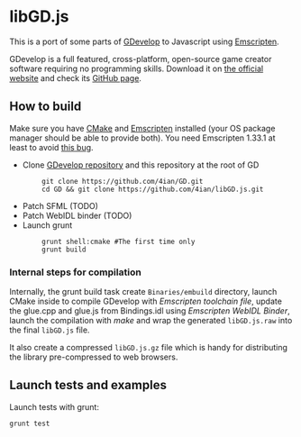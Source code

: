 libGD.js
========

This is a port of some parts of [GDevelop] to Javascript using [Emscripten].

GDevelop is a full featured, cross-platform, open-source game creator software requiring no programming skills. Download it on [the official website](http://compilgames.net) and check its [GitHub page](https://github.com/4ian/GD).

How to build
------------

Make sure you have [CMake](http://www.cmake.org/) and [Emscripten](https://github.com/kripken/emscripten) installed (your OS package manager should be able to provide both). You need Emscripten 1.33.1 at least to avoid [this bug](https://github.com/kripken/emscripten/pull/3479).

* Clone [GDevelop repository](https://github.com/4ian/GD) and this repository at the root of GD

```shell
        git clone https://github.com/4ian/GD.git
        cd GD && git clone https://github.com/4ian/libGD.js.git
```

* Patch SFML (TODO)
* Patch WebIDL binder (TODO)
* Launch grunt

```shell
        grunt shell:cmake #The first time only
        grunt build
```

### Internal steps for compilation

Internally, the grunt build task create `Binaries/embuild` directory, launch CMake inside to compile GDevelop with *Emscripten toolchain file*, update the glue.cpp and glue.js from Bindings.idl using *Emscripten WebIDL Binder*, launch the compilation with *make* and wrap the generated `libGD.js.raw` into the final `libGD.js` file.

It also create a compressed `libGD.js.gz` file which is handy for distributing the library pre-compressed to web browsers.

Launch tests and examples
-------------------------

Launch tests with grunt:

    grunt test

[GDevelop]: https://github.com/4ian/GD
[Emscripten]: https://github.com/kripken/emscripten
